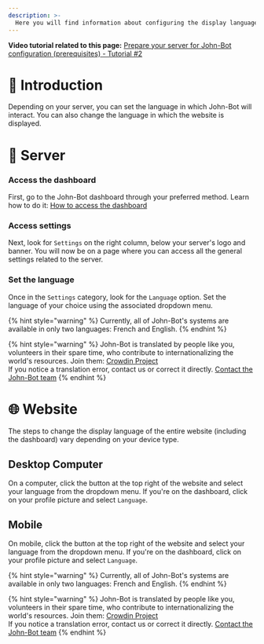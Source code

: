 ```yaml
---
description: >-
  Here you will find information about configuring the display language of John-Bot.
---
```


**Video tutorial related to this page:** [Prepare your server for John-Bot configuration (prerequisites) - Tutorial #2](https://jnbt.xyz/tutorials/start)

# :rocket: Introduction

Depending on your server, you can set the language in which John-Bot will interact. You can also change the language in which the website is displayed.

# :robot: Server

### Access the dashboard

First, go to the John-Bot dashboard through your preferred method. Learn how to do it: [How to access the dashboard](../../guide/guide.md#pushpin-access-the-dashboard)

### Access settings

Next, look for `Settings` on the right column, below your server's logo and banner. You will now be on a page where you can access all the general settings related to the server.

### Set the language

Once in the `Settings` category, look for the `Language` option. Set the language of your choice using the associated dropdown menu.

{% hint style="warning" %}
Currently, all of John-Bot's systems are available in only two languages: French and English.
{% endhint %}

{% hint style="warning" %}
John-Bot is translated by people like you, volunteers in their spare time, who contribute to internationalizing the world's resources. Join them: [Crowdin Project](https://crowdin.johnbot.app/)
<br/> If you notice a translation error, contact us or correct it directly. [Contact the John-Bot team](../../contact.md)
{% endhint %}

# :globe_with_meridians: Website

The steps to change the display language of the entire website (including the dashboard) vary depending on your device type.

## Desktop Computer

On a computer, click the button at the top right of the website and select your language from the dropdown menu. If you're on the dashboard, click on your profile picture and select `Language`.

## Mobile

On mobile, click the button at the top right of the website and select your language from the dropdown menu. If you're on the dashboard, click on your profile picture and select `Language`.

{% hint style="warning" %}
Currently, all of John-Bot's systems are available in only two languages: French and English.
{% endhint %}

{% hint style="warning" %}
John-Bot is translated by people like you, volunteers in their spare time, who contribute to internationalizing the world's resources. Join them: [Crowdin Project](https://crowdin.johnbot.app/)
<br/> If you notice a translation error, contact us or correct it directly. [Contact the John-Bot team](../../contact.md)
{% endhint %}